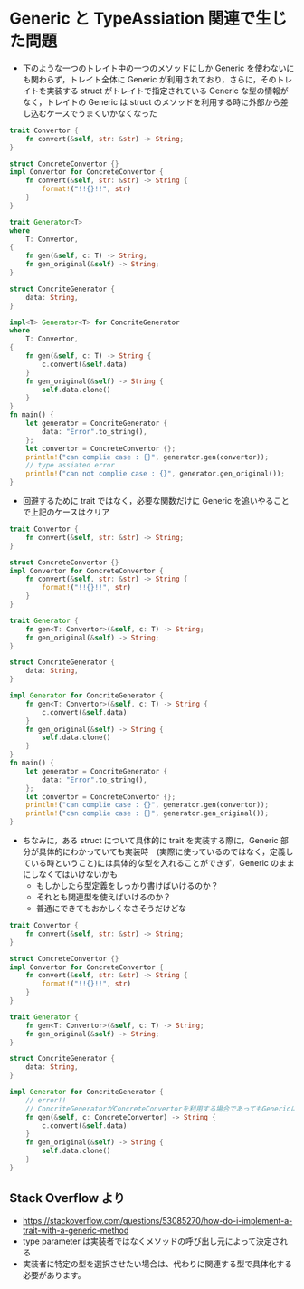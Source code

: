 # Generic と TypeAssiation 関連で生じた問題

-   下のような一つのトレイト中の一つのメソッドにしか Generic を使わないにも関わらず，トレイト全体に Generic が利用されており，さらに，そのトレイトを実装する struct がトレイトで指定されている Generic な型の情報がなく，トレイトの Generic は struct のメソッドを利用する時に外部から差し込むケースでうまくいかなくなった

```rust
trait Convertor {
    fn convert(&self, str: &str) -> String;
}

struct ConcreteConvertor {}
impl Convertor for ConcreteConvertor {
    fn convert(&self, str: &str) -> String {
        format!("!!{}!!", str)
    }
}

trait Generator<T>
where
    T: Convertor,
{
    fn gen(&self, c: T) -> String;
    fn gen_original(&self) -> String;
}

struct ConcriteGenerator {
    data: String,
}

impl<T> Generator<T> for ConcriteGenerator
where
    T: Convertor,
{
    fn gen(&self, c: T) -> String {
        c.convert(&self.data)
    }
    fn gen_original(&self) -> String {
        self.data.clone()
    }
}
fn main() {
    let generator = ConcriteGenerator {
        data: "Error".to_string(),
    };
    let convertor = ConcreteConvertor {};
    println!("can complie case : {}", generator.gen(convertor));
    // type assiated error
    println!("can not complie case : {}", generator.gen_original());
}
```

-   回避するために trait ではなく，必要な関数だけに Generic を追いやることで上記のケースはクリア

```rust
trait Convertor {
    fn convert(&self, str: &str) -> String;
}

struct ConcreteConvertor {}
impl Convertor for ConcreteConvertor {
    fn convert(&self, str: &str) -> String {
        format!("!!{}!!", str)
    }
}

trait Generator {
    fn gen<T: Convertor>(&self, c: T) -> String;
    fn gen_original(&self) -> String;
}

struct ConcriteGenerator {
    data: String,
}

impl Generator for ConcriteGenerator {
    fn gen<T: Convertor>(&self, c: T) -> String {
        c.convert(&self.data)
    }
    fn gen_original(&self) -> String {
        self.data.clone()
    }
}
fn main() {
    let generator = ConcriteGenerator {
        data: "Error".to_string(),
    };
    let convertor = ConcreteConvertor {};
    println!("can complie case : {}", generator.gen(convertor));
    println!("can complie case : {}", generator.gen_original());
}

```

-   ちなみに，ある struct について具体的に trait を実装する際に，Generic 部分が具体的にわかっていても実装時　(実際に使っているのではなく，定義している時ということ)には具体的な型を入れることができず，Generic のままにしなくてはいけないかも
    -   もしかしたら型定義をしっかり書けばいけるのか？
    -   それとも関連型を使えばいけるのか？
    -   普通にできてもおかしくなさそうだけどな

```rust
trait Convertor {
    fn convert(&self, str: &str) -> String;
}

struct ConcreteConvertor {}
impl Convertor for ConcreteConvertor {
    fn convert(&self, str: &str) -> String {
        format!("!!{}!!", str)
    }
}

trait Generator {
    fn gen<T: Convertor>(&self, c: T) -> String;
    fn gen_original(&self) -> String;
}

struct ConcriteGenerator {
    data: String,
}

impl Generator for ConcriteGenerator {
    // error!!
    // ConcriteGeneratorがConcreteConvertorを利用する場合であってもGenericにするべし？
    fn gen(&self, c: ConcreteConvertor) -> String {
        c.convert(&self.data)
    }
    fn gen_original(&self) -> String {
        self.data.clone()
    }
}

```

## Stack Overflow より

-   https://stackoverflow.com/questions/53085270/how-do-i-implement-a-trait-with-a-generic-method
-   type parameter は実装者ではなくメソッドの呼び出し元によって決定される
-   実装者に特定の型を選択させたい場合は、代わりに関連する型で具体化する必要があります。
